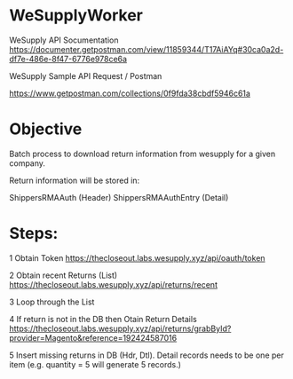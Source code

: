 # WeSupplyWorker


WeSupply API Socumentation
https://documenter.getpostman.com/view/11859344/T17AiAYq#30ca0a2d-df7e-486e-8f47-6776e978ce6a


WeSupply Sample API Request / Postman

https://www.getpostman.com/collections/0f9fda38cbdf5946c61a


Objective
=========

Batch process to download return information from wesupply for a given company.

Return information will be stored in:


ShippersRMAAuth        (Header)
ShippersRMAAuthEntry   (Detail)


Steps:
======

1 Obtain Token
https://thecloseout.labs.wesupply.xyz/api/oauth/token

2 Obtain recent Returns (List)
https://thecloseout.labs.wesupply.xyz/api/returns/recent

3 Loop through the List

4 If return is not in the DB then Otain Return Details
https://thecloseout.labs.wesupply.xyz/api/returns/grabById?provider=Magento&reference=192424587016

5 Insert missing returns in DB (Hdr, Dtl).  Detail records needs to be one per item (e.g. quantity = 5 will generate 5 records.)






